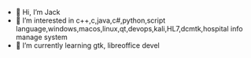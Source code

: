 - 👋 Hi, I’m Jack
- 👀 I’m interested in c++,c,java,c#,python,script language,windows,macos,linux,qt,devops,kali,HL7,dcmtk,hospital info manage system
- 🌱 I’m currently learning gtk, libreoffice devel
<!---
- 💞️ I’m looking to collaborate 
- 📫 How to reach me 
zhaoweiy09/zhaoweiy09 is a ✨ special ✨ repository because its `README.md` (this file) appears on your GitHub profile.
You can click the Preview link to take a look at your changes.
--->
